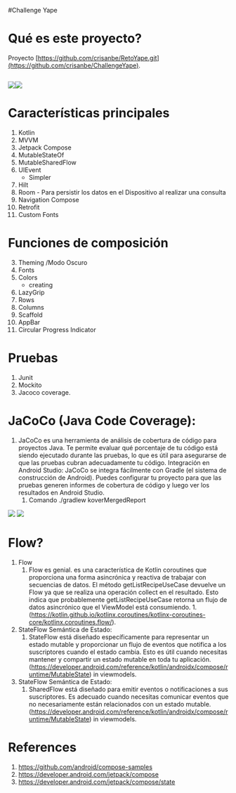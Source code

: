 #Challenge Yape
# Qué es este proyecto?
Proyecto
[https://github.com/crisanbe/RetoYape.git](https://github.com/crisanbe/ChallengeYape).

<img src="https://github.com/crisanbe/ChallengeYape/blob/dev/app/src/main/res/drawable/gif.gif" alt=""/>

![](https://github.com/crisanbe/ChallengeYape/blob/dev/app/src/main/res/drawable/dark.png)![](https://github.com/crisanbe/ChallengeYape/blob/dev/app/src/main/res/drawable/light.png)

# Características principales
1. Kotlin
1. MVVM
1. Jetpack Compose
1. MutableStateOf
1. MutableSharedFlow
1. UIEvent
	- Simpler
1. Hilt
1. Room - Para persistir los datos en el Dispositivo al realizar una consulta
1. Navigation Compose
1. Retrofit
1. Custom Fonts

# Funciones de composición
3. Theming /Modo Oscuro
4. Fonts
5. Colors
	- creating
7. LazyGrip
8. Rows
9. Columns
10. Scaffold
11. AppBar
12. Circular Progress Indicator

# Pruebas
1. Junit
2. Mockito
3. Jacoco coverage.

# JaCoCo (Java Code Coverage):
1. JaCoCo es una herramienta de análisis de cobertura de código para proyectos Java. Te permite evaluar qué porcentaje de tu código está siendo ejecutado durante las pruebas, lo que es útil para asegurarse de que las pruebas cubran adecuadamente tu código.
   Integración en Android Studio:
   JaCoCo se integra fácilmente con Gradle (el sistema de construcción de Android).
   Puedes configurar tu proyecto para que las pruebas generen informes de cobertura de código y luego ver los resultados en Android Studio.
	1. Comando ./gradlew koverMergedReport  

![](https://github.com/crisanbe/ChallengeYape/blob/dev/app/src/main/res/drawable/homeviewmodel.png)
![](https://github.com/crisanbe/ChallengeYape/blob/dev/app/src/main/res/drawable/detailviemodel.png)

#  Flow?
1. Flow
	1. Flow es genial. es una característica de Kotlin coroutines que proporciona una forma asincrónica y reactiva de trabajar con secuencias de datos.
	   El método getListRecipeUseCase devuelve un Flow ya que se realiza una operación collect en el resultado. Esto indica que probablemente getListRecipeUseCase retorna un flujo de datos asincrónico que el ViewModel está consumiendo.
	   1.(https://kotlin.github.io/kotlinx.coroutines/kotlinx-coroutines-core/kotlinx.coroutines.flow/).
1. StateFlow Semántica de Estado:
	1. StateFlow  está diseñado específicamente para representar un estado mutable y proporcionar un flujo de eventos que notifica a los suscriptores cuando el estado cambia. Esto es útil cuando necesitas mantener y compartir un estado mutable en toda tu aplicación. (https://developer.android.com/reference/kotlin/androidx/compose/runtime/MutableState) in viewmodels.
1. StateFlow Semántica de Estado:
	1. SharedFlow  está diseñado para emitir eventos o notificaciones a sus suscriptores. Es adecuado cuando necesitas comunicar eventos que no necesariamente están relacionados con un estado mutable. (https://developer.android.com/reference/kotlin/androidx/compose/runtime/MutableState) in viewmodels.


# References
1. https://github.com/android/compose-samples
1. https://developer.android.com/jetpack/compose
1. https://developer.android.com/jetpack/compose/state
